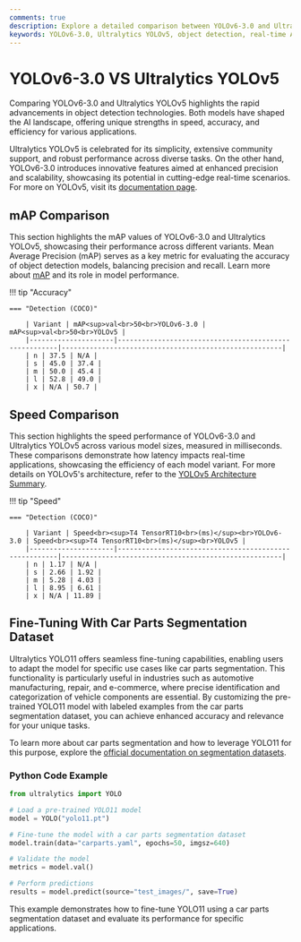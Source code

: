 ```yaml
---
comments: true
description: Explore a detailed comparison between YOLOv6-3.0 and Ultralytics YOLOv5, two cutting-edge models in object detection and real-time AI. Understand their performance in computer vision tasks, edge AI applications, and advancements in speed and accuracy.
keywords: YOLOv6-3.0, Ultralytics YOLOv5, object detection, real-time AI, edge AI, computer vision, machine learning, AI models, Ultralytics
---
```


# YOLOv6-3.0 VS Ultralytics YOLOv5

Comparing YOLOv6-3.0 and Ultralytics YOLOv5 highlights the rapid advancements in object detection technologies. Both models have shaped the AI landscape, offering unique strengths in speed, accuracy, and efficiency for various applications.

Ultralytics YOLOv5 is celebrated for its simplicity, extensive community support, and robust performance across diverse tasks. On the other hand, YOLOv6-3.0 introduces innovative features aimed at enhanced precision and scalability, showcasing its potential in cutting-edge real-time scenarios. For more on YOLOv5, visit its [documentation page](https://docs.ultralytics.com/models/yolov5/).

## mAP Comparison

This section highlights the mAP values of YOLOv6-3.0 and Ultralytics YOLOv5, showcasing their performance across different variants. Mean Average Precision (mAP) serves as a key metric for evaluating the accuracy of object detection models, balancing precision and recall. Learn more about [mAP](https://www.ultralytics.com/glossary/mean-average-precision-map) and its role in model performance.

!!! tip "Accuracy"

    === "Detection (COCO)"

    	| Variant | mAP<sup>val<br>50<br>YOLOv6-3.0 | mAP<sup>val<br>50<br>YOLOv5 |
    	|---------------------|-------------------------------------------------------|-------------------------------------------------------|
    	| n | 37.5 | N/A |
    	| s | 45.0 | 37.4 |
    	| m | 50.0 | 45.4 |
    	| l | 52.8 | 49.0 |
    	| x | N/A | 50.7 |

## Speed Comparison

This section highlights the speed performance of YOLOv6-3.0 and Ultralytics YOLOv5 across various model sizes, measured in milliseconds. These comparisons demonstrate how latency impacts real-time applications, showcasing the efficiency of each model variant. For more details on YOLOv5's architecture, refer to the [YOLOv5 Architecture Summary](https://docs.ultralytics.com/yolov5/tutorials/architecture_description/).

!!! tip "Speed"

    === "Detection (COCO)"

    	| Variant | Speed<br><sup>T4 TensorRT10<br>(ms)</sup><br>YOLOv6-3.0 | Speed<br><sup>T4 TensorRT10<br>(ms)</sup><br>YOLOv5 |
    	|---------------------|-------------------------------------------------------|-------------------------------------------------------|
    	| n | 1.17 | N/A |
    	| s | 2.66 | 1.92 |
    	| m | 5.28 | 4.03 |
    	| l | 8.95 | 6.61 |
    	| x | N/A | 11.89 |

## Fine-Tuning With Car Parts Segmentation Dataset

Ultralytics YOLO11 offers seamless fine-tuning capabilities, enabling users to adapt the model for specific use cases like car parts segmentation. This functionality is particularly useful in industries such as automotive manufacturing, repair, and e-commerce, where precise identification and categorization of vehicle components are essential. By customizing the pre-trained YOLO11 model with labeled examples from the car parts segmentation dataset, you can achieve enhanced accuracy and relevance for your unique tasks.

To learn more about car parts segmentation and how to leverage YOLO11 for this purpose, explore the [official documentation on segmentation datasets](https://docs.ultralytics.com/datasets/segment/carparts-seg/).

### Python Code Example

```python
from ultralytics import YOLO

# Load a pre-trained YOLO11 model
model = YOLO("yolo11.pt")

# Fine-tune the model with a car parts segmentation dataset
model.train(data="carparts.yaml", epochs=50, imgsz=640)

# Validate the model
metrics = model.val()

# Perform predictions
results = model.predict(source="test_images/", save=True)
```

This example demonstrates how to fine-tune YOLO11 using a car parts segmentation dataset and evaluate its performance for specific applications.
